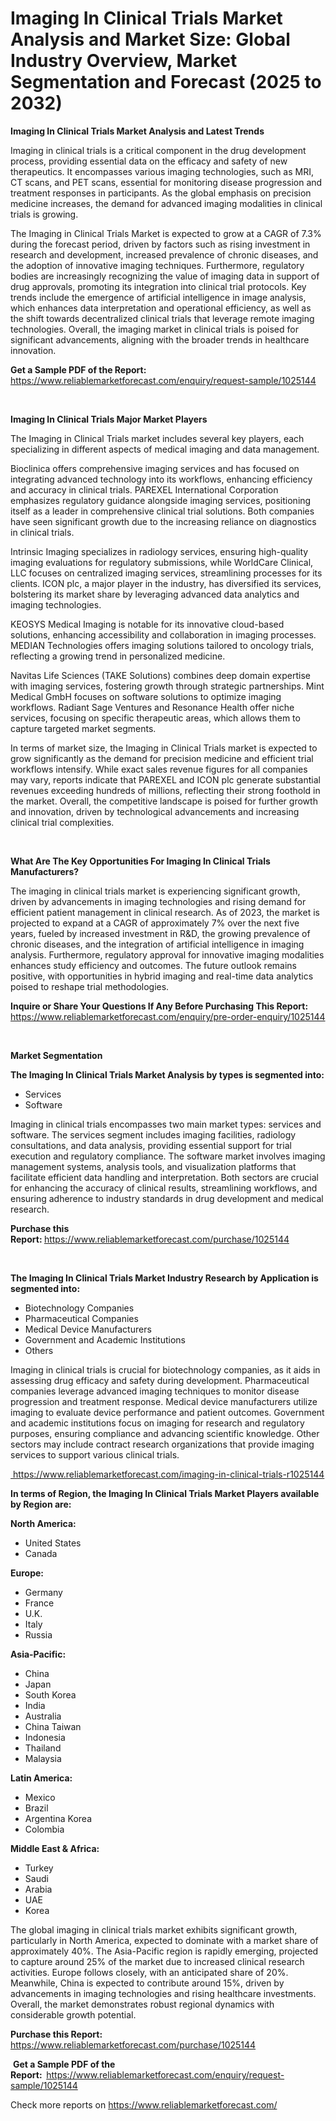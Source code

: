 <p><h1>Imaging In Clinical Trials Market Analysis and Market Size: Global Industry Overview, Market Segmentation and Forecast (2025 to 2032)</h1></p><p><strong>Imaging In Clinical Trials Market Analysis and Latest Trends</strong></p>
<p><p>Imaging in clinical trials is a critical component in the drug development process, providing essential data on the efficacy and safety of new therapeutics. It encompasses various imaging technologies, such as MRI, CT scans, and PET scans, essential for monitoring disease progression and treatment responses in participants. As the global emphasis on precision medicine increases, the demand for advanced imaging modalities in clinical trials is growing.</p><p>The Imaging in Clinical Trials Market is expected to grow at a CAGR of 7.3% during the forecast period, driven by factors such as rising investment in research and development, increased prevalence of chronic diseases, and the adoption of innovative imaging techniques. Furthermore, regulatory bodies are increasingly recognizing the value of imaging data in support of drug approvals, promoting its integration into clinical trial protocols. Key trends include the emergence of artificial intelligence in image analysis, which enhances data interpretation and operational efficiency, as well as the shift towards decentralized clinical trials that leverage remote imaging technologies. Overall, the imaging market in clinical trials is poised for significant advancements, aligning with the broader trends in healthcare innovation.</p></p>
<p><strong>Get a Sample PDF of the Report:&nbsp;</strong> <a href="https://www.reliablemarketforecast.com/enquiry/request-sample/1025144?utm_campaign=2284&utm_medium=2&utm_source=Github&utm_content=ia&utm_term=06032025&utm_id=imaging-in-clinical-trials">https://www.reliablemarketforecast.com/enquiry/request-sample/1025144</a></p>
<p>&nbsp;</p>
<p><strong>Imaging In Clinical Trials Major Market Players</strong></p>
<p><p>The Imaging in Clinical Trials market includes several key players, each specializing in different aspects of medical imaging and data management. </p><p>Bioclinica offers comprehensive imaging services and has focused on integrating advanced technology into its workflows, enhancing efficiency and accuracy in clinical trials. PAREXEL International Corporation emphasizes regulatory guidance alongside imaging services, positioning itself as a leader in comprehensive clinical trial solutions. Both companies have seen significant growth due to the increasing reliance on diagnostics in clinical trials.</p><p>Intrinsic Imaging specializes in radiology services, ensuring high-quality imaging evaluations for regulatory submissions, while WorldCare Clinical, LLC focuses on centralized imaging services, streamlining processes for its clients. ICON plc, a major player in the industry, has diversified its services, bolstering its market share by leveraging advanced data analytics and imaging technologies. </p><p>KEOSYS Medical Imaging is notable for its innovative cloud-based solutions, enhancing accessibility and collaboration in imaging processes. MEDIAN Technologies offers imaging solutions tailored to oncology trials, reflecting a growing trend in personalized medicine. </p><p>Navitas Life Sciences (TAKE Solutions) combines deep domain expertise with imaging services, fostering growth through strategic partnerships. Mint Medical GmbH focuses on software solutions to optimize imaging workflows. Radiant Sage Ventures and Resonance Health offer niche services, focusing on specific therapeutic areas, which allows them to capture targeted market segments.</p><p>In terms of market size, the Imaging in Clinical Trials market is expected to grow significantly as the demand for precision medicine and efficient trial workflows intensify. While exact sales revenue figures for all companies may vary, reports indicate that PAREXEL and ICON plc generate substantial revenues exceeding hundreds of millions, reflecting their strong foothold in the market. Overall, the competitive landscape is poised for further growth and innovation, driven by technological advancements and increasing clinical trial complexities.</p></p>
<p>&nbsp;</p>
<p><strong>What Are The Key Opportunities For Imaging In Clinical Trials Manufacturers?</strong></p>
<p><p>The imaging in clinical trials market is experiencing significant growth, driven by advancements in imaging technologies and rising demand for efficient patient management in clinical research. As of 2023, the market is projected to expand at a CAGR of approximately 7% over the next five years, fueled by increased investment in R&D, the growing prevalence of chronic diseases, and the integration of artificial intelligence in imaging analysis. Furthermore, regulatory approval for innovative imaging modalities enhances study efficiency and outcomes. The future outlook remains positive, with opportunities in hybrid imaging and real-time data analytics poised to reshape trial methodologies.</p></p>
<p><strong>Inquire or Share Your Questions If Any Before Purchasing This Report:</strong> <a href="https://www.reliablemarketforecast.com/enquiry/pre-order-enquiry/1025144?utm_campaign=2284&utm_medium=2&utm_source=Github&utm_content=ia&utm_term=06032025&utm_id=imaging-in-clinical-trials">https://www.reliablemarketforecast.com/enquiry/pre-order-enquiry/1025144</a></p>
<p>&nbsp;</p>
<p><strong>Market Segmentation</strong></p>
<p><strong>The Imaging In Clinical Trials Market Analysis by types is segmented into:</strong></p>
<p><ul><li>Services</li><li>Software</li></ul></p>
<p><p>Imaging in clinical trials encompasses two main market types: services and software. The services segment includes imaging facilities, radiology consultations, and data analysis, providing essential support for trial execution and regulatory compliance. The software market involves imaging management systems, analysis tools, and visualization platforms that facilitate efficient data handling and interpretation. Both sectors are crucial for enhancing the accuracy of clinical results, streamlining workflows, and ensuring adherence to industry standards in drug development and medical research.</p></p>
<p><strong>Purchase this Report:&nbsp;</strong><a href="https://www.reliablemarketforecast.com/purchase/1025144?utm_campaign=2284&utm_medium=2&utm_source=Github&utm_content=ia&utm_term=06032025&utm_id=imaging-in-clinical-trials">https://www.reliablemarketforecast.com/purchase/1025144</a></p>
<p>&nbsp;</p>
<p><strong>The Imaging In Clinical Trials Market Industry Research by Application is segmented into:</strong></p>
<p><ul><li>Biotechnology Companies</li><li>Pharmaceutical Companies</li><li>Medical Device Manufacturers</li><li>Government and Academic Institutions</li><li>Others</li></ul></p>
<p><p>Imaging in clinical trials is crucial for biotechnology companies, as it aids in assessing drug efficacy and safety during development. Pharmaceutical companies leverage advanced imaging techniques to monitor disease progression and treatment response. Medical device manufacturers utilize imaging to evaluate device performance and patient outcomes. Government and academic institutions focus on imaging for research and regulatory purposes, ensuring compliance and advancing scientific knowledge. Other sectors may include contract research organizations that provide imaging services to support various clinical trials.</p></p>
<p><a href="https://www.reliablemarketforecast.com/imaging-in-clinical-trials-r1025144?utm_campaign=2284&utm_medium=2&utm_source=Github&utm_content=ia&utm_term=06032025&utm_id=imaging-in-clinical-trials">&nbsp;https://www.reliablemarketforecast.com/imaging-in-clinical-trials-r1025144</a></p>
<p><strong>In terms of Region, the Imaging In Clinical Trials Market Players available by Region are:</strong></p>
<p>
    <p> <strong> North America: </strong>
        <ul>
            <li>United States</li>
            <li>Canada</li>
        </ul>
        </p> 
    <p> <strong> Europe: </strong>
        <ul>
            <li>Germany</li>
            <li>France</li>
            <li>U.K.</li>
            <li>Italy</li>
            <li>Russia</li>
        </ul>
        </p> 
    <p> <strong> Asia-Pacific: </strong>
        <ul>
            <li>China</li>
            <li>Japan</li>
            <li>South Korea</li>
            <li>India</li>
            <li>Australia</li>
            <li>China Taiwan</li>
            <li>Indonesia</li>
            <li>Thailand</li>
            <li>Malaysia</li>
        </ul>
        </p> 
    <p> <strong> Latin America: </strong>
        <ul>
            <li>Mexico</li>
            <li>Brazil</li>
            <li>Argentina Korea</li>
            <li>Colombia</li>
        </ul>
        </p> 
    <p> <strong> Middle East & Africa: </strong>
        <ul>
            <li>Turkey</li>
            <li>Saudi</li>
            <li>Arabia</li>
            <li>UAE</li>
            <li>Korea</li>
        </ul>
    </p>
    </p>
<p><p>The global imaging in clinical trials market exhibits significant growth, particularly in North America, expected to dominate with a market share of approximately 40%. The Asia-Pacific region is rapidly emerging, projected to capture around 25% of the market due to increased clinical research activities. Europe follows closely, with an anticipated share of 20%. Meanwhile, China is expected to contribute around 15%, driven by advancements in imaging technologies and rising healthcare investments. Overall, the market demonstrates robust regional dynamics with considerable growth potential.</p></p>
<p><strong>Purchase this Report: </strong><a href="https://www.reliablemarketforecast.com/purchase/1025144?utm_campaign=2284&utm_medium=2&utm_source=Github&utm_content=ia&utm_term=06032025&utm_id=imaging-in-clinical-trials">https://www.reliablemarketforecast.com/purchase/1025144</a></p>
<p>&nbsp;<strong>Get a Sample PDF of the Report:&nbsp;&nbsp;</strong><a href="https://www.reliablemarketforecast.com/enquiry/request-sample/1025144?utm_campaign=2284&utm_medium=2&utm_source=Github&utm_content=ia&utm_term=06032025&utm_id=imaging-in-clinical-trials">https://www.reliablemarketforecast.com/enquiry/request-sample/1025144</a></p>
<p><strong></strong></p>
<p>Check more reports on <a href="https://www.reliablemarketforecast.com/?utm_campaign=2284&utm_medium=2&utm_source=Github&utm_content=ia&utm_term=06032025&utm_id=imaging-in-clinical-trials">https://www.reliablemarketforecast.com/</a></p>